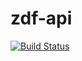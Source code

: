 # zdf-api
[![Build Status](https://travis-ci.org/aistomin/zdf-api.svg?branch=master)](https://travis-ci.org/aistomin/zdf-api)